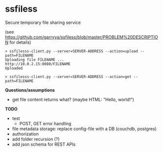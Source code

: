 # ssfiless
Secure temporary file sharing service

(see https://github.com/garryya/ssfiless/blob/master/PROBLEM%20DESCRIPTION for details)


```
> ssfilesss-client.py --server=SERVER-ADDRESS --action=upload --path=FILENAME
Uploading file FILENAME ...
http://10.0.2.15:8080/FILENAME
Uploaded

> ssfilesss-client.py --server=SERVER-ADDRESS --action=get --path=FILENAME
```

**Questions/assumptions**
* get file content returns what? (maybe HTML: "<html>Hello, world!</html>")

**TODO**
* test
  * POST, GET error handling
* file metadata storage: replace config-file with a DB (couchdb, postgres)
* authorization
* add folder recursion (?)
* add json schema for REST APIs
